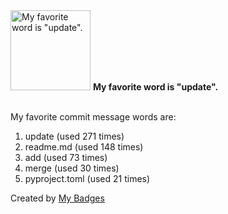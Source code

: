 <img src="https://my-badges.github.io/my-badges/favorite-word.png" alt="My favorite word is &quot;update&quot;." title="My favorite word is &quot;update&quot;." width="128">
<strong>My favorite word is &quot;update&quot;.</strong>
<br><br>

My favorite commit message words are:

1. update (used 271 times)
2. readme.md (used 148 times)
3. add (used 73 times)
4. merge (used 30 times)
5. pyproject.toml (used 21 times)


Created by <a href="https://github.com/my-badges/my-badges">My Badges</a>